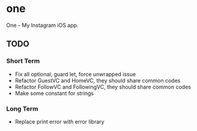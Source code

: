 # one
One - My Instagram iOS app. 

## TODO
### Short Term
* Fix all optional, guard let, force unwrapped issue
* Refactor GuestVC and HomeVC, they should share common codes
* Refactor FollowVC and FollowingVC, they should share common codes
* Make some constant for strings

### Long Term
* Replace print error with error library